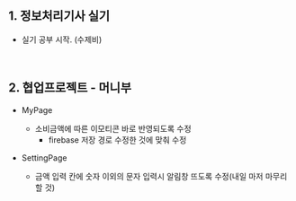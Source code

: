 ## 1. 정보처리기사 실기
- 실기 공부 시작. (수제비)

<br/>

## 2. 협업프로젝트 - 머니부
- MyPage
  - 소비금액에 따른 이모티콘 바로 반영되도록 수정
    - firebase 저장 경로 수정한 것에 맞춰 수정
    
- SettingPage
  - 금액 입력 칸에 숫자 이외의 문자 입력시 알림창 뜨도록 수정(내일 마저 마무리 할 것)
